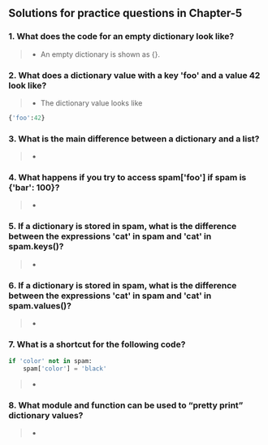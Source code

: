 ## Solutions for practice questions in Chapter-5
### 1.  What does the code for an empty dictionary look like?
> - An empty dictionary is shown as {}.   
### 2. What does a dictionary value with a key 'foo' and a value 42 look like?
> - The dictionary value looks like
```python
{'foo':42}
```
### 3. What is the main difference between a dictionary and a list?
> - 
### 4. What happens if you try to access spam['foo'] if spam is {'bar': 100}?
> - 
### 5.  If a dictionary is stored in spam, what is the difference between the expressions 'cat' in spam and 'cat' in spam.keys()?
> - 
### 6. If a dictionary is stored in spam, what is the difference between the expressions 'cat' in spam and 'cat' in spam.values()?
> - 
### 7. What is a shortcut for the following code?
```python
if 'color' not in spam:
    spam['color'] = 'black'
```
> - 
### 8. What module and function can be used to “pretty print” dictionary values?
> - 